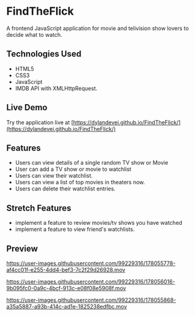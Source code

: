 # FindTheFlick 

A frontend JavaScript application for movie and telivision show lovers to decide what to watch. 

## Technologies Used

- HTML5
- CSS3
- JavaScript
- IMDB API with XMLHttpRequest.

## Live Demo

Try the application live at [https://dylandevei.github.io/FindTheFlick/](https://dylandevei.github.io/FindTheFlick/)

## Features

- Users can view details of a single random TV show or Movie
- User can add a TV show or movie to watchlist
- Users can view their watchlist.
- Users can view a list of top movies in theaters now.
- Users can delete their watchlist entries.

## Stretch Features

- implement a feature to review movies/tv shows you have watched
- implement a feature to view friend's watchlists. 


## Preview


https://user-images.githubusercontent.com/99229316/178055778-af4cc01f-e255-4dd4-bef3-7c2f29d26928.mov

https://user-images.githubusercontent.com/99229316/178056016-9b095fc0-0a9c-4bcf-913c-e08f08e5908f.mov

https://user-images.githubusercontent.com/99229316/178055868-a35a5887-a93b-414c-ad1e-1825238edfbc.mov
